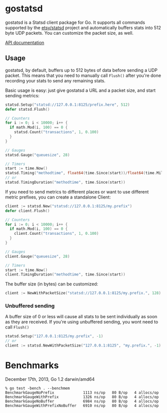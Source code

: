 gostatsd
========

gostatsd is a Statsd client package for Go. It supports all commands supported
by the [etsy/statsd](https://github.com/etsy/statsd/) project and automatically
buffers stats into 512 byte UDP packets. You can customize the packet size, as
well.

[API documentation](http://godoc.org/github.com/stvp/gostatsd)

Usage
-----

gostatsd, by default, buffers up to 512 bytes of data before sending a UDP
packet. This means that you need to manually call `Flush()` after you're done
recording your stats to send any remaining stats.

Basic usage is easy: just give gostatsd a URL and a packet size, and start
sending metrics:

```go
statsd.Setup("statsd://127.0.0.1:8125/prefix.here", 512)
defer statsd.Flush()

// Counters
for i := 0; i < 10000; i++ {
  if math.Mod(i, 100) == 0 {
    statsd.Count("transactions", 1, 0.100)
  }
}

// Gauges
statsd.Gauge("queuesize", 28)

// Timers
start := time.Now()
statsd.Timing("methodtime", float64(time.Since(start))/float64(time.Milliseconds))
// or
statsd.TimingDuration("methodtime", time.Since(start))
```

If you need to send metrics to different places or want to use different metric
prefixes, you can create a standalone Client:

```go
client := statsd.New("statsd://127.0.0.1:8125/my.prefix")
defer client.Flush()

// Counters
for i := 0; i < 10000; i++ {
  if math.Mod(i, 100) == 0 {
    client.Count("transactions", 1, 0.100)
  }
}

// Gauges
client.Gauge("queuesize", 28)

// Timers
start := time.Now()
client.TimingDuration("methodtime", time.Since(start))
```

The buffer size (in bytes) can be customized:

```go
client := NewWithPacketSize("statsd://127.0.0.1:8125/my.prefix.", 128)
```

### Unbuffered sending

A buffer size of 0 or less will cause all stats to be sent individually as soon
as they are received. If you're using unbuffered sending, you wont need to call
`Flush()`

```go
statsd.Setup("127.0.0.1:8125/my.prefix", -1)
// or
client := statsd.NewWithPacketSize("127.0.0.1:8125", "my.prefix.", -1)
```

Benchmarks
==========

December 17th, 2013, Go 1.2 darwin/amd64

```
% go test -bench . --benchmem
BenchmarkGaugeNoPrefix             1113 ns/op   80 B/op   4 allocs/op
BenchmarkGaugeWithPrefix           1326 ns/op   80 B/op   4 allocs/op
BenchmarkGaugeNoBuffer             6984 ns/op   80 B/op   4 allocs/op
BenchmarkGaugeWithPrefixNoBuffer   6910 ns/op   80 B/op   4 allocs/op
```

